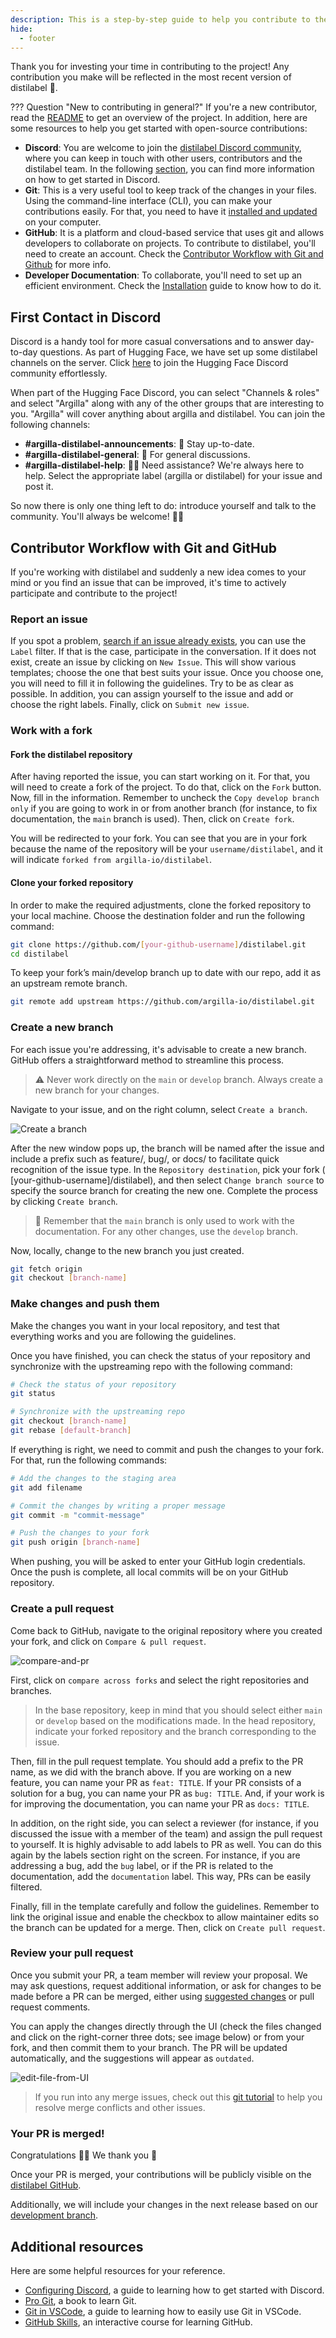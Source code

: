 ```yaml
---
description: This is a step-by-step guide to help you contribute to the distilabel project. We are excited to have you on board! 🚀
hide:
  - footer
---
```


Thank you for investing your time in contributing to the project! Any contribution you make will be reflected in the most recent version of distilabel 🤩.

??? Question "New to contributing in general?"
 If you're a new contributor, read the [README](https://github.com/argilla-io/distilabel/blob/develop/README.md) to get an overview of the project. In addition, here are some resources to help you get started with open-source contributions:

 * **Discord**: You are welcome to join the [distilabel Discord community](http://hf.co/join/discord), where you can keep in touch with other users, contributors and the distilabel team. In the following [section](#first-contact-in-discord), you can find more information on how to get started in Discord.
 * **Git**: This is a very useful tool to keep track of the changes in your files. Using the command-line interface (CLI), you can make your contributions easily. For that, you need to have it [installed and updated](https://git-scm.com/book/en/v2/Getting-Started-Installing-Git) on your computer.
 * **GitHub**: It is a platform and cloud-based service that uses git and allows developers to collaborate on projects. To contribute to distilabel, you'll need to create an account. Check the [Contributor Workflow with Git and Github](#contributor-workflow-with-git-and-github) for more info.
 * **Developer Documentation**: To collaborate, you'll need to set up an efficient environment. Check the [Installation](../getting_started/installation.md) guide to know how to do it.

## First Contact in Discord

Discord is a handy tool for more casual conversations and to answer day-to-day questions. As part of Hugging Face, we have set up some distilabel channels on the server. Click [here](http://hf.co/join/discord) to join the Hugging Face Discord community effortlessly.

When part of the Hugging Face Discord, you can select "Channels & roles" and select "Argilla" along with any of the other groups that are interesting to you. "Argilla" will cover anything about argilla and distilabel. You can join the following channels:

* **#argilla-distilabel-announcements**: 📣 Stay up-to-date.
* **#argilla-distilabel-general**: 💬 For general discussions.
* **#argilla-distilabel-help**: 🙋‍♀️ Need assistance? We're always here to help. Select the appropriate label (argilla or distilabel) for your issue and post it.

So now there is only one thing left to do: introduce yourself and talk to the community. You'll always be welcome! 🤗👋


## Contributor Workflow with Git and GitHub

If you're working with distilabel and suddenly a new idea comes to your mind or you find an issue that can be improved, it's time to actively participate and contribute to the project!

### Report an issue

If you spot a problem, [search if an issue already exists](https://github.com/argilla-io/distilabel/issues?q=is%3Aissue), you can use the `Label` filter. If that is the case, participate in the conversation. If it does not exist, create an issue by clicking on `New Issue`. This will show various templates; choose the one that best suits your issue. Once you choose one, you will need to fill it in following the guidelines. Try to be as clear as possible. In addition, you can assign yourself to the issue and add or choose the right labels. Finally, click on `Submit new issue`.


### Work with a fork

#### Fork the distilabel repository

After having reported the issue, you can start working on it. For that, you will need to create a fork of the project. To do that, click on the `Fork` button. Now, fill in the information. Remember to uncheck the `Copy develop branch only` if you are going to work in or from another branch (for instance, to fix documentation, the `main` branch is used). Then, click on `Create fork`.

You will be redirected to your fork. You can see that you are in your fork because the name of the repository will be your `username/distilabel`, and it will indicate `forked from argilla-io/distilabel`.


#### Clone your forked repository

In order to make the required adjustments, clone the forked repository to your local machine. Choose the destination folder and run the following command:

```sh
git clone https://github.com/[your-github-username]/distilabel.git
cd distilabel
```

To keep your fork’s main/develop branch up to date with our repo, add it as an upstream remote branch.

```sh
git remote add upstream https://github.com/argilla-io/distilabel.git
```


### Create a new branch

For each issue you're addressing, it's advisable to create a new branch. GitHub offers a straightforward method to streamline this process.

> ⚠️ Never work directly on the `main` or `develop` branch. Always create a new branch for your changes.

Navigate to your issue, and on the right column, select `Create a branch`.

![Create a branch](../../assets/images/sections/community/create-branch.PNG)

After the new window pops up, the branch will be named after the issue and include a prefix such as feature/, bug/, or docs/ to facilitate quick recognition of the issue type. In the `Repository destination`, pick your fork ( [your-github-username]/distilabel), and then select `Change branch source` to specify the source branch for creating the new one. Complete the process by clicking `Create branch`.

> 🤔 Remember that the `main` branch is only used to work with the documentation. For any other changes, use the `develop` branch.

Now, locally, change to the new branch you just created.

```sh
git fetch origin
git checkout [branch-name]
```

### Make changes and push them

Make the changes you want in your local repository, and test that everything works and you are following the guidelines.

Once you have finished, you can check the status of your repository and synchronize with the upstreaming repo with the following command:

```sh
# Check the status of your repository
git status

# Synchronize with the upstreaming repo
git checkout [branch-name]
git rebase [default-branch]
```

If everything is right, we need to commit and push the changes to your fork. For that, run the following commands:

```sh
# Add the changes to the staging area
git add filename

# Commit the changes by writing a proper message
git commit -m "commit-message"

# Push the changes to your fork
git push origin [branch-name]
```

When pushing, you will be asked to enter your GitHub login credentials. Once the push is complete, all local commits will be on your GitHub repository.


### Create a pull request

Come back to GitHub, navigate to the original repository where you created your fork, and click on `Compare & pull request`.

![compare-and-pr](../../assets/images/sections/community/compare-pull-request.PNG)

First, click on `compare across forks` and select the right repositories and branches.

> In the base repository, keep in mind that you should select either `main` or `develop` based on the modifications made. In the head repository, indicate your forked repository and the branch corresponding to the issue.

Then, fill in the pull request template. You should add a prefix to the PR name, as we did with the branch above. If you are working on a new feature, you can name your PR as `feat: TITLE`. If your PR consists of a solution for a bug, you can name your PR as `bug: TITLE`. And, if your work is for improving the documentation, you can name your PR as `docs: TITLE`.

In addition, on the right side, you can select a reviewer (for instance, if you discussed the issue with a member of the team) and assign the pull request to yourself. It is highly advisable to add labels to PR as well. You can do this again by the labels section right on the screen. For instance, if you are addressing a bug, add the `bug` label, or if the PR is related to the documentation, add the `documentation` label. This way, PRs can be easily filtered.

Finally, fill in the template carefully and follow the guidelines. Remember to link the original issue and enable the checkbox to allow maintainer edits so the branch can be updated for a merge. Then, click on `Create pull request`.


### Review your pull request

Once you submit your PR, a team member will review your proposal. We may ask questions, request additional information, or ask for changes to be made before a PR can be merged, either using [suggested changes](https://docs.github.com/en/github/collaborating-with-issues-and-pull-requests/incorporating-feedback-in-your-pull-request) or pull request comments.

You can apply the changes directly through the UI (check the files changed and click on the right-corner three dots; see image below) or from your fork, and then commit them to your branch. The PR will be updated automatically, and the suggestions will appear as `outdated`.

![edit-file-from-UI](../../assets/images/sections/community/edit-file.PNG)

> If you run into any merge issues, check out this [git tutorial](https://github.com/skills/resolve-merge-conflicts) to help you resolve merge conflicts and other issues.


### Your PR is merged!

Congratulations 🎉🎊 We thank you 🤩

Once your PR is merged, your contributions will be publicly visible on the [distilabel GitHub](https://github.com/argilla-io/distilabel#contributors).

Additionally, we will include your changes in the next release based on our [development branch](https://github.com/argilla-io/argilla/tree/develop).

## Additional resources

Here are some helpful resources for your reference.

* [Configuring Discord](https://support.discord.com/hc/en-us/categories/115000217151), a guide to learning how to get started with Discord.
* [Pro Git](https://git-scm.com/book/en/v2), a book to learn Git.
* [Git in VSCode](https://code.visualstudio.com/docs/sourcecontrol/overview), a guide to learning how to easily use Git in VSCode.
* [GitHub Skills](https://skills.github.com/), an interactive course for learning GitHub.